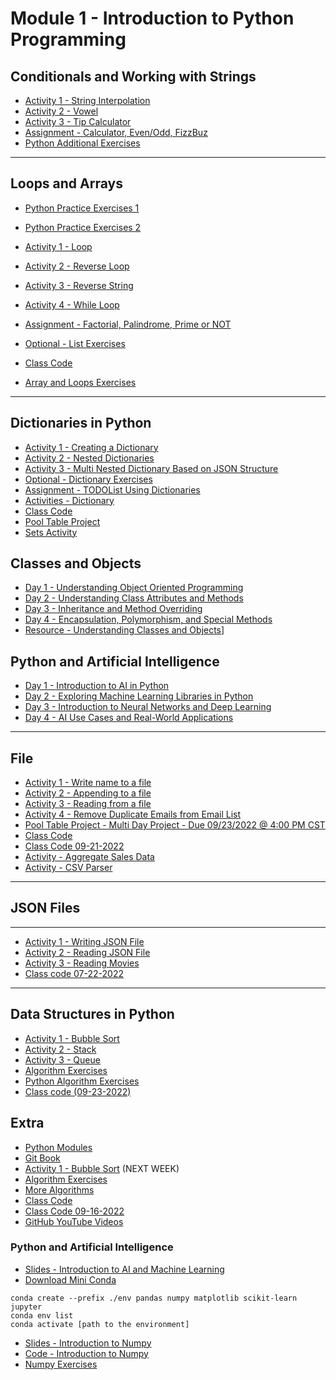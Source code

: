 # Module 1 - Introduction to Python Programming

## Conditionals and Working with Strings 

- [Activity 1 - String Interpolation](/module1/resources/string-interop.md)
- [Activity 2 - Vowel](/module1/resources/vowel.md)
- [Activity 3 - Tip Calculator](/module1/resources/tip-calculator.md)
- [Assignment - Calculator, Even/Odd, FizzBuz](/module1/resources/calc.md)
- [Python Additional Exercises](https://learnpythonthehardway.org/book/)

---

## Loops and Arrays 

- [Python Practice Exercises 1](https://www.practicepython.org/exercises/)
- [Python Practice Exercises 2](https://www.w3resource.com/python-exercises/)
- [Activity 1 - Loop](/module1/resources/hello-loops.md)
- [Activity 2 - Reverse Loop](/module1/resources/reverse-loop.md)
- [Activity 3 - Reverse String](/module1/resources/reverse-string.md) 
- [Activity 4 - While Loop](/module1/resources/while-loop.md)
- [Assignment - Factorial, Palindrome, Prime or NOT](/module1/resources/factorial.md)
- [Optional - List Exercises](/module1/resources/optional-list-exercises.md) 

- [Class Code](https://gist.github.com/azamsharp/741fcd6305446228d695ef02268f3d5e)

- [Array and Loops Exercises](resources/arrays-loops.md)

--- 
## Dictionaries in Python  

- [Activity 1 - Creating a Dictionary](/module1/resources/creating-a-dictionary.md) 
- [Activity 2 - Nested Dictionaries](/module1/resources/nested-dictionaries.md) 
- [Activity 3 - Multi Nested Dictionary Based on JSON Structure](/module1/resources/multi-nested-dict-json-structure.md) 
- [Optional - Dictionary Exercises](/module1/resources/optional-dictionary.md) 
- [Assignment - TODOList Using Dictionaries](/module1/resources/todolist-using-dictionaries.md)
- [Activities - Dictionary](/module1/resources/dictionaries.md)
- [Class Code](https://gist.github.com/azamsharp/47e034509d8f5e701d65c4e0c80bb8ce)
- [Pool Table Project](/module1/resources/pool-table.md)
- [Sets Activity](/module1/resources/sets-activity.md)

## Classes and Objects 

- [Day 1 - Understanding Object Oriented Programming](../Slides/python-intro-oop.key)
- [Day 2 - Understanding Class Attributes and Methods](../Slides/python-understanding-class-attributes-methods.key)
- [Day 3 - Inheritance and Method Overriding](../Slides/python-inheritience-and-method-overriding.key)
- [Day 4 - Encapsulation, Polymorphism, and Special Methods](../Slides/python-encapsulation-polymorphism-and-special-methods.key) 
- [Resource - Understanding Classes and Objects](https://www.dummies.com/programming/java/understanding-classes-and-objects/)]

## Python and Artificial Intelligence 

- [Day 1 - Introduction to AI in Python](../Slides/Introduction%20to%20AI%20in%20Python.key)
- [Day 2 - Exploring Machine Learning Libraries in Python](../Slides/python-Exploring%20Machine%20Learning%20Libraries%20in%20Python.key)
- [Day 3 - Introduction to Neural Networks and Deep Learning](../Slides/python-Introduction%20to%20Neural%20Networks%20and%20Deep%20Learning.key)
- [Day 4 - AI Use Cases and Real-World Applications](../Slides/python-AI%20Use%20Cases%20and%20Real-World%20Applications.key)

<!-- 
- [Activity - Table Class](/module1/resources/table.md)
- [Activity 1 - User and Address](/module1/resources/user-and-address.md)
- [Activity 2 - Bank Account](/module1/resources/bank-account.md)
- [Understanding Classes and Objects](https://www.dummies.com/programming/java/understanding-classes-and-objects/)
- [Class Code](https://gist.github.com/azamsharp/ae761b3066295d03a1184a1074a6ebd8)
- [Object Oriented Programming Exercises](resources/oop-exercises.md)
- [Library Management Exercise](resources/library.md)
-->

<!-- 
## Unit Testing 

- [Python Data Types](https://learn.digitalcrafts.com/immersive/lessons/solving-problems-using-code/intro-to-python/#what-are-the-essential-elements-of-programming)
- [Activity 1 - Exceptions](/module1/resources/exceptions.md) 
- [Activity 2 - Calculator Unit Tests](/module1/resources/calculor-unit-tests.md) 
- [Activity 3 - Palindrome Unit Tests](/module1/resources/palindrome-unit-tests.md) 
- [Activity 4 - Factorial Unit Tests](/module1/resources/factorial-unit-tests.md) 
- [Activity 5 - Employee Raise Unit Test](/module1/resources/employee-raise-unit-tests.md)
- [Assignment - Exception Handling and Unit Tests for Grocery App](/module1/resources/exception-handling-grocery-app.md) 
- [Class Code](https://gist.github.com/azamsharp/98fc92dcf2fc75ad3d782a1442735be6)
--> 

---

## File 
- [Activity 1 - Write name to a file](/module1/resources/write-name-file.md)
- [Activity 2 - Appending to a file](/module1/resources/append-file.md)
- [Activity 3 - Reading from a file](/module1/resources/read-file.md) 
- [Activity 4 - Remove Duplicate Emails from Email List](/module1/resources/remove-dup-emails-from-list.md)
- [Pool Table Project - Multi Day Project - Due 09/23/2022 @ 4:00 PM CST](day3/assignments/pool-table-app.md)
- [Class Code](day3/code-downloads/writing-files.zip)
- [Class Code 09-21-2022](https://gist.github.com/azamsharp/daf604477d37fa62340f5169a29a6770)
- [Activity - Aggregate Sales Data](/module1/resources/aggregate-sales-data.md)
- [Activity - CSV Parser](/module1/resources/csv-parser.md)

--- 
## JSON Files 
---
- [Activity 1 - Writing JSON File](/module1/resources/writing-json-file.md)
- [Activity 2 - Reading JSON File](/module1/resources/reading-json-file.md)
- [Activity 3 - Reading Movies](/module1/resources/reading-movies.md)
- [Class code 07-22-2022](https://gist.github.com/azamsharp/1f9e92328554fc0c060f770871c74461)
---

## Data Structures in Python
- [Activity 1 - Bubble Sort](/module1/resources/bubble-sort.md)
- [Activity 2 - Stack](/module1/resources/stack.md)
- [Activity 3 - Queue](/module1/resources/queue.md)
- [Algorithm Exercises](/module1/resources/algo.md)
- [Python Algorithm Exercises](/module1/resources/python_algos.md)
- [Class code (09-23-2022)](https://gist.github.com/azamsharp/760f8c7603593e7c18bc6c373fa8fffe)



## Extra 

- [Python Modules](https://www.geeksforgeeks.org/python-modules/)
- [Git Book](https://git-scm.com/book/en/v2)
- [Activity 1 - Bubble Sort](day5/activities/bubble-sort.md) (NEXT WEEK) 
- [Algorithm Exercises](day5/activities/algo.md)
- [More Algorithms](day5/code-downloads/pythonAlgos.zip) 
- [Class Code](day5/code-downloads/modules-reviews.zip)
- [Class Code 09-16-2022](https://gist.github.com/azamsharp/6f4b443afe263c0c30815c8e05661306)
- [GitHub YouTube Videos](https://www.youtube.com/watch?v=Kc1L-TQjZZY&list=PLDMXqpbtInQiSpxYyd8AxmJCVE7equijT)

### Python and Artificial Intelligence

- [Slides - Introduction to AI and Machine Learning](../Slides/202-Module-5-Introduction-to-AI-and-ML.key)
- [Download Mini Conda](https://docs.anaconda.com/free/miniconda/index.html)

```
conda create --prefix ./env pandas numpy matplotlib scikit-learn jupyter
conda env list 
conda activate [path to the environment]
```

- [Slides - Introduction to Numpy](../Slides/introduction-to-numpy.key)
- [Code - Introduction to Numpy](resources/introduction-to-numpy.md)
- [Numpy Exercises](resources/numpy-exercises.md)
